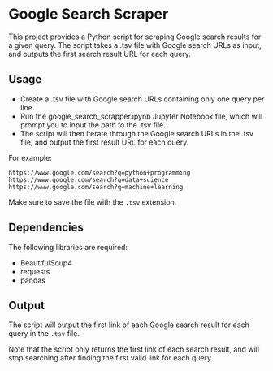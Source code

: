 # Google Search Scraper

This project provides a Python script for scraping Google search results for a given query. The script takes a .tsv file with Google search URLs as input, and outputs the first search result URL for each query.

## Usage

- Create a .tsv file with Google search URLs containing only one query per line.
- Run the google_search_scrapper.ipynb Jupyter Notebook file, which will prompt you to input the path to the .tsv file.
- The script will then iterate through the Google search URLs in the .tsv file, and output the first result URL for each query. 

For example:

```
https://www.google.com/search?q=python+programming
https://www.google.com/search?q=data+science
https://www.google.com/search?q=machine+learning
```

Make sure to save the file with the `.tsv` extension.

## Dependencies

The following libraries are required:

- BeautifulSoup4
- requests
- pandas


## Output

The script will output the first link of each Google search result for each query in the `.tsv` file.

Note that the script only returns the first link of each search result, and will stop searching after finding the first valid link for each query.

